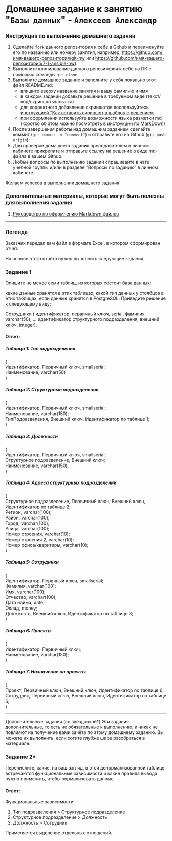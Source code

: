 # Домашнее задание к занятию "`Базы данных`" - `Алексеев Александр`


### Инструкция по выполнению домашнего задания

   1. Сделайте `fork` данного репозитория к себе в Github и переименуйте его по названию или номеру занятия, например, https://github.com/имя-вашего-репозитория/git-hw или  https://github.com/имя-вашего-репозитория/7-1-ansible-hw).
   2. Выполните клонирование данного репозитория к себе на ПК с помощью команды `git clone`.
   3. Выполните домашнее задание и заполните у себя локально этот файл README.md:
      - впишите вверху название занятия и вашу фамилию и имя
      - в каждом задании добавьте решение в требуемом виде (текст/код/скриншоты/ссылка)
      - для корректного добавления скриншотов воспользуйтесь [инструкцией "Как вставить скриншот в шаблон с решением](https://github.com/netology-code/sys-pattern-homework/blob/main/screen-instruction.md)
      - при оформлении используйте возможности языка разметки md (коротко об этом можно посмотреть в [инструкции  по MarkDown](https://github.com/netology-code/sys-pattern-homework/blob/main/md-instruction.md))
   4. После завершения работы над домашним заданием сделайте коммит (`git commit -m "comment"`) и отправьте его на Github (`git push origin`);
   5. Для проверки домашнего задания преподавателем в личном кабинете прикрепите и отправьте ссылку на решение в виде md-файла в вашем Github.
   6. Любые вопросы по выполнению заданий спрашивайте в чате учебной группы и/или в разделе “Вопросы по заданию” в личном кабинете.
   
Желаем успехов в выполнении домашнего задания!
   
### Дополнительные материалы, которые могут быть полезны для выполнения задания

1. [Руководство по оформлению Markdown файлов](https://gist.github.com/Jekins/2bf2d0638163f1294637#Code)

---

### Легенда
Заказчик передал вам файл в формате Excel, в котором сформирован отчёт.

На основе этого отчёта нужно выполнить следующие задания.

### Задание 1
Опишите не менее семи таблиц, из которых состоит база данных:

какие данные хранятся в этих таблицах;
какой тип данных у столбцов в этих таблицах, если данные хранятся в PostgreSQL.
Приведите решение к следующему виду:

Сотрудники (
идентификатор, первичный ключ, serial,
фамилия varchar(50),
...
идентификатор структурного подразделения, внешний ключ, integer).
#### Ответ:

##### Таблица 1: Тип подразделения  
(  
    Идентификатор, Первичный ключ, smallserial;  
    Наименование, varchar(50)  
)  

##### Таблица 2: Структурные подразделения  
(  
    Идентификатор, Первичный ключ, smallserial;  
    Наименование, varchar(150);  
    ТипПодразделения, Внешний ключ, Идентификатор по таблице 1;  
)  

##### Таблица 3: Должности  
(  
    Идентификатор, Первичный ключ, smallserial;  
    Структурное подразделение, Внешний ключ;  
    Наименование, varchar(150).  
)  

##### Таблица 4: Адреса структурных подразделений  
(  
    Структурное подразделение, Первичный ключ, Внешний ключ, Идентификатор по таблице 2;  
    Регион, varchar(100);  
    Район, varchar(100);  
    Город, varchar(100);  
    Улица, varchar(100);  
    Номер строения, varchar(10);  
    Номер строения 2, varchar(10);  
    Номер офиса/кваритиры, varchar(10);  
)  

##### Таблица 5: Сотрудники  
(  
    Идентификатор, Первчный ключ, smallserial;  
    Фамилия, varchar(100);  
    Имя, varchar(100);  
    Отчество, varchar(100);  
    Дата найма, date;  
    Оклад, money;  
    Должность, Внешний ключ, Идентификатор по таблице 3;  
)  

##### Таблица 6: Проекты  
(  
    Идентификатор, Первичный ключ;  
    Наименование, varchar(150);  
)  

##### Таблица 7: Назначение на проекты  
(  
    Проект, Первичный ключ, Внешний ключ, Идентификатор по таблице 6;  
    Сотрудник, Первичный ключ, Внешний ключ, Идентификатор по таблице 5;  
)  


---

Дополнительные задания (со звёздочкой*)
Эти задания дополнительные, то есть не обязательные к выполнению, и никак не повлияют на получение вами зачёта по этому домашнему заданию. Вы можете их выполнить, если хотите глубже шире разобраться в материале.

### Задание 2*
Перечислите, какие, на ваш взгляд, в этой денормализованной таблице встречаются функциональные зависимости и какие правила вывода нужно применить, чтобы нормализовать данные.

#### Ответ: 
Функциональные зависимости:
1. Тип подразделения > Структурное подразделение
2. Структурное подразделение > Должность
3. Должность > Сотрудник

Применяется выделение отдельных отношений.